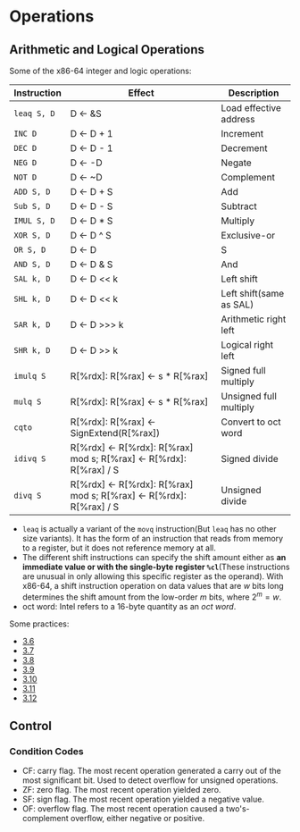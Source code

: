 # Operations

## Arithmetic and Logical Operations

Some of the x86-64 integer and logic operations:

| Instruction | Effect      | Description             |
|     -       |   -         |    -                    |
| `leaq S, D` | D <- &S     | Load effective address  |
| `INC D`     | D <- D + 1  | Increment               |
| `DEC D`     | D <- D - 1  | Decrement               |
| `NEG D`     | D <- -D     | Negate                  |
| `NOT D`     | D <- ~D     | Complement              |
| `ADD S, D`  | D <- D + S  | Add                     |
| `Sub S, D`  | D <- D - S  | Subtract                |
| `IMUL S, D` | D <- D * S  | Multiply                |
| `XOR S, D`  | D <- D ^ S  | Exclusive-or            |
| `OR S, D`   | D <- D | S  | Or                      |
| `AND S, D`  | D <- D & S  | And                     |
| `SAL k, D`  | D <- D << k | Left shift              |
| `SHL k, D`  | D <- D << k | Left shift(same as SAL) |
| `SAR k, D`  | D <- D >>> k| Arithmetic right left   |
| `SHR k, D`  | D <- D >> k | Logical right left      |
| `imulq S`   | R[%rdx]: R[%rax] <- s * R[%rax]| Signed full multiply  |
| `mulq S`    | R[%rdx]: R[%rax] <- s * R[%rax]| Unsigned full multiply|
| `cqto`      | R[%rdx]: R[%rax] <- SignExtend(R[%rax])| Convert to oct word|
| `idivq S`   | R[%rdx] <- R[%rdx]: R[%rax] mod s; R[%rax] <- R[%rdx]: R[%rax] / S| Signed divide  |
| `divq S`    | R[%rdx] <- R[%rdx]: R[%rax] mod s; R[%rax] <- R[%rdx]: R[%rax] / S| Unsigned divide  |

- `leaq` is actually a variant of the `movq` instruction(But `leaq` has no other size variants). It has the form of an instruction that reads from memory to a register, but it does not reference memory at all.
- The different shift instructions can specify the shift amount either as **an immediate value or with the single-byte register `%cl`**(These instructions are unusual in only allowing this specific register as the operand). With x86-64, a shift instruction operation on data values that are $w$ bits long determines the shift amount from the low-order $m$ bits, where $2^m = w$.
- oct word: Intel refers to a 16-byte quantity as an *oct word*.

Some practices:

- [3.6](../../practice/3.6/README.md)
- [3.7](../../practice/3.7/README.md)
- [3.8](../../practice/3.8/README.md)
- [3.9](../../practice/3.9/README.md)
- [3.10](../../practice/3.10/README.md)
- [3.11](../../practice/3.11/README.md)
- [3.12](../../practice/3.12/README.md)

## Control

### Condition Codes

- CF: carry flag. The most recent operation generated a carry out of the most significant bit. Used to detect overflow for unsigned operations.
- ZF: zero flag. The most recent operation yielded zero.
- SF: sign flag. The most recent operation yielded a negative value.
- OF: overflow flag. The most recent operation caused a two's-complement overflow, either negative or positive.
